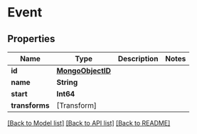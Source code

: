 # Event

## Properties
Name | Type | Description | Notes
------------ | ------------- | ------------- | -------------
**id** | [**MongoObjectID**](MongoObjectID.md) |  | 
**name** | **String** |  | 
**start** | **Int64** |  | 
**transforms** | [Transform] |  | 

[[Back to Model list]](../README.md#documentation-for-models) [[Back to API list]](../README.md#documentation-for-api-endpoints) [[Back to README]](../README.md)


